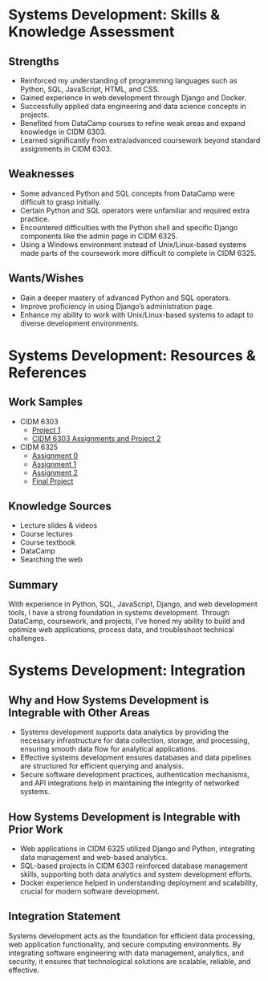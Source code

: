 # Systems Development: Skills & Knowledge Assessment

## Strengths
- Reinforced my understanding of programming languages such as Python, SQL, JavaScript, HTML, and CSS.
- Gained experience in web development through Django and Docker.
- Successfully applied data engineering and data science concepts in projects.
- Benefited from DataCamp courses to refine weak areas and expand knowledge in CIDM 6303.
- Learned significantly from extra/advanced coursework beyond standard assignments in CIDM 6303.

## Weaknesses
- Some advanced Python and SQL concepts from DataCamp were difficult to grasp initially.
- Certain Python and SQL operators were unfamiliar and required extra practice.
- Encountered difficulties with the Python shell and specific Django components like the admin page in CIDM 6325.
- Using a Windows environment instead of Unix/Linux-based systems made parts of the coursework more difficult to complete in CIDM 6325.

## Wants/Wishes
- Gain a deeper mastery of advanced Python and SQL operators.
- Improve proficiency in using Django’s administration page.
- Enhance my ability to work with Unix/Linux-based systems to adapt to diverse development environments.

# Systems Development: Resources & References

## Work Samples
- CIDM 6303
  - [Project 1](https://replit.com/@bc1046105/Project-1)
  - [CIDM 6303 Assignments and Project 2](https://github.com/BenGCollier/CIDM-6303)
- CIDM 6325
  - [Assignment 0](https://github.com/BenGCollier/Assignment-0)
  - [Assignment 1](https://github.com/BenGCollier/Assignment-1)
  - [Assignment 2](https://github.com/BenGCollier/Assignment-2)
  - [Final Project](https://github.com/BenGCollier/CIDM-6325-Final-Project)

## Knowledge Sources
- Lecture slides & videos
- Course lectures
- Course textbook
- DataCamp
- Searching the web

## Summary
With experience in Python, SQL, JavaScript, Django, and web development tools, I have a strong foundation in systems development. Through DataCamp, coursework, and projects, I’ve honed my ability to build and optimize web applications, process data, and troubleshoot technical challenges.

# Systems Development: Integration

## Why and How Systems Development is Integrable with Other Areas
- Systems development supports data analytics by providing the necessary infrastructure for data collection, storage, and processing, ensuring smooth data flow for analytical applications.
- Effective systems development ensures databases and data pipelines are structured for efficient querying and analysis.
- Secure software development practices, authentication mechanisms, and API integrations help in maintaining the integrity of networked systems.

## How Systems Development is Integrable with Prior Work
- Web applications in CIDM 6325 utilized Django and Python, integrating data management and web-based analytics.
- SQL-based projects in CIDM 6303 reinforced database management skills, supporting both data analytics and system development efforts.
- Docker experience helped in understanding deployment and scalability, crucial for modern software development.

## Integration Statement
Systems development acts as the foundation for efficient data processing, web application functionality, and secure computing environments. By integrating software engineering with data management, analytics, and security, it ensures that technological solutions are scalable, reliable, and effective.

